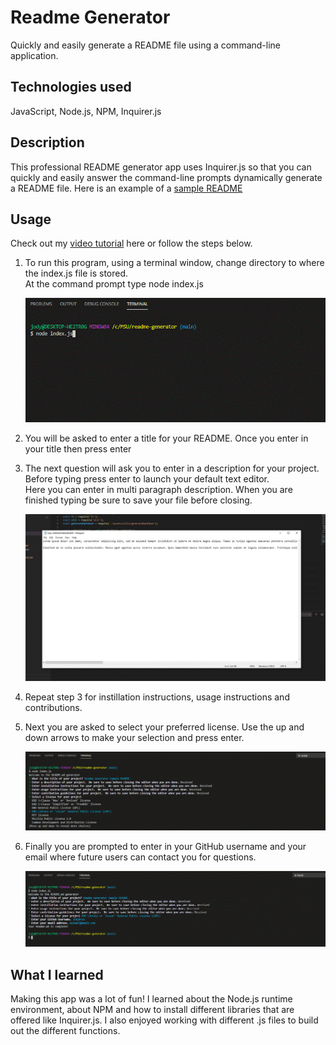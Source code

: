 # Readme Generator
 Quickly and easily generate a README file using a command-line application.

 ## Technologies used
 JavaScript, Node.js, NPM, Inquirer.js

 ## Description
This professional README generator app uses Inquirer.js so that you can quickly and easily answer the command-line prompts dynamically generate a README file. Here is an example of a [sample README](https://github.com/JodyBrzo/readme-generator/blob/main/README-SAMPLE.md)

## Usage
Check out my [video tutorial](https://drive.google.com/file/d/1Ba4pvvTsKCDJxPFK8bimtDriHBam7Cd4/view) here or follow the steps below.


1. To run this program, using a terminal window, change directory to where the index.js file is stored.  
    At the command prompt type node index.js 


    ![node index.js](assets/images/command-node-index.gif)


2. You will be asked to enter a title for your README. Once you enter in your title then press enter

3. The next question will ask you to enter in a description for your project.  Before typing press enter to launch your default text editor.  
    Here you can enter in multi paragraph description.  When you are finished typing be sure to save your file before closing.

    ![text editor](assets/images/command-text-editor.gif)


4. Repeat step 3 for instillation instructions, usage instructions and contributions.

5. Next you are asked to select your preferred license.  Use the up and down arrows to make your selection and press enter.

    ![license](assets/images/command-selecr-licesne-1.gif)

6. Finally you are prompted to enter in your GitHub username and your email where future users can contact you for questions.

    ![license](assets/images/command-prompts-finished.gif)


## What I learned
Making this app was a lot of fun!  I learned about the Node.js runtime environment, about NPM and how to install different libraries that are offered like Inquirer.js. I also enjoyed working with different .js files to build out the different functions.

